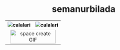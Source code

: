 <h1 align="center">semanurbilada</h1>

<div align="center">
    <TABLE>
        <TR>
            <!-- <TH colspan="2"><img src="https://user-images.githubusercontent.com/74038190/225813708-98b745f2-7d22-48cf-9150-083f1b00d6c9.gif" width="790" height="290"></TH> -->
            <TH><img align="center" src="https://github-readme-stats.vercel.app/api?username=semanurbilada&title_color=06b6d4&icon_color=06b6d4&text_color=9ca3af&bg_color=00000000&border_color=0e7490&show_icons=true&locale=en" alt="calalari"/></TH>
            <TH><img align="center" src="https://github-readme-stats.vercel.app/api/top-langs?username=semanurbilada&title_color=06b6d4&icon_color=fbbf24&text_color=9ca3af&bg_color=00000000&border_color=0e7490&show_icons=true&locale=en&layout=compact" alt="calalari"/></TH>
        </TR>
        <TR align="center">
            <!-- <TD><img align="center" src="https://github-readme-stats.vercel.app/api?username=semanurbilada&title_color=06b6d4&icon_color=06b6d4&text_color=9ca3af&bg_color=00000000&border_color=0e7490&show_icons=true&locale=en" alt="calalari"/></TD>
            <TD><img align="center" src="https://github-readme-stats.vercel.app/api/top-langs?username=semanurbilada&title_color=06b6d4&icon_color=fbbf24&text_color=9ca3af&bg_color=00000000&border_color=0e7490&show_icons=true&locale=en&layout=compact" alt="calalari"/></TD> -->
            <TD colspan="2"><img class="giphy-gif-img giphy-img-loaded" src="https://media1.giphy.com/media/v1.Y2lkPTc5MGI3NjExajUyaW9zejQzcGttdG96NDhyb2U3czFhcmJja2cyemVieHRmdWtnbSZlcD12MV9pbnRlcm5hbF9naWZfYnlfaWQmY3Q9Zw/zOpCjfo01YIM0/giphy.gif" style="background:rgba(0,0,0,0)" width="95%" height="auto" alt="space create GIF"></TD>
        </TR>
    </TABLE>
</div>